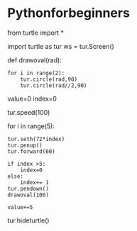 # Pythonforbeginners
from turtle import *

import turtle as tur
ws = tur.Screen()
 

def drawoval(rad):
     

    for i in range(2):
        tur.circle(rad,90)
        tur.circle(rad//2,90)
 
value=0
index=0
 
tur.speed(100)
 
for i in range(5):
 
    tur.seth(72*index)
    tur.penup()
    tur.forward(60)
    
    if index >5:
        index=0
    else:
        index+= 1
    tur.pendown()
    drawoval(100)

    value+=5
 
tur.hideturtle()
